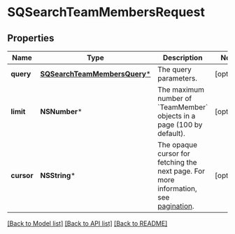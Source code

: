 # SQSearchTeamMembersRequest

## Properties
Name | Type | Description | Notes
------------ | ------------- | ------------- | -------------
**query** | [**SQSearchTeamMembersQuery***](SQSearchTeamMembersQuery.md) | The query parameters. | [optional] 
**limit** | **NSNumber*** | The maximum number of &#x60;TeamMember&#x60; objects in a page (100 by default). | [optional] 
**cursor** | **NSString*** | The opaque cursor for fetching the next page. For more information, see [pagination](https://developer.squareup.com/docs/working-with-apis/pagination). | [optional] 

[[Back to Model list]](../README.md#documentation-for-models) [[Back to API list]](../README.md#documentation-for-api-endpoints) [[Back to README]](../README.md)


